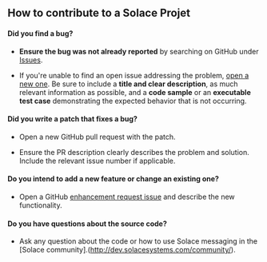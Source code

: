 ## How to contribute to a Solace Projet

#### **Did you find a bug?**

* **Ensure the bug was not already reported** by searching on GitHub under [Issues](https://github.com/SolaceLabs/sl-solace-messaging-service-info/issues).

* If you're unable to find an open issue addressing the problem, [open a new one](https://github.com/SolaceLabs/sl-solace-messaging-service-info/issues/new). Be sure to include a **title and clear description**, as much relevant information as possible, and a **code sample** or an **executable test case** demonstrating the expected behavior that is not occurring.

#### **Did you write a patch that fixes a bug?**

* Open a new GitHub pull request with the patch.

* Ensure the PR description clearly describes the problem and solution. Include the relevant issue number if applicable.

#### **Do you intend to add a new feature or change an existing one?**

* Open a GitHub [enhancement request issue](https://github.com/SolaceLabs/sl-solace-messaging-service-info/issues/new) and describe the new functionality.

#### **Do you have questions about the source code?**

* Ask any question about the code or how to use Solace messaging in the [Solace community].(http://dev.solacesystems.com/community/).
